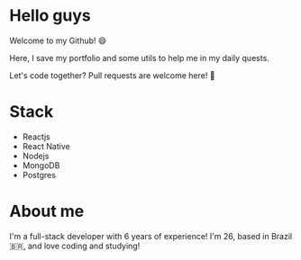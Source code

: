 # Hello guys

Welcome to my Github! :smile:

Here, I save my portfolio and some utils to help me in my daily quests. 

Let's code together? Pull requests are welcome here! :purple_heart:

# Stack
- Reactjs
- React Native
- Nodejs
- MongoDB
- Postgres

# About me

I'm a full-stack developer with 6 years of experience! I'm 26, based in Brazil :brazil:, and love coding and studying!
